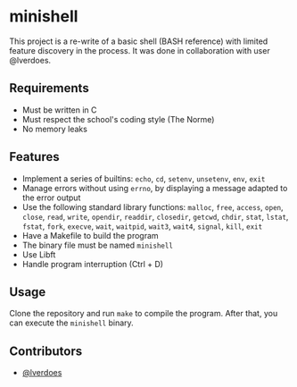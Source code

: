 # minishell

This project is a re-write of a basic shell (BASH reference) with limited feature discovery in the process. It was done in collaboration with user @lverdoes.

## Requirements
- Must be written in C
- Must respect the school's coding style (The Norme)
- No memory leaks

## Features
- Implement a series of builtins: `echo`, `cd`, `setenv`, `unsetenv`, `env`, `exit`
- Manage errors without using `errno`, by displaying a message adapted to the error output
- Use the following standard library functions: `malloc`, `free`, `access`, `open`, `close`, `read`, `write`, `opendir`, `readdir`, `closedir`, `getcwd`, `chdir`, `stat`, `lstat`, `fstat`, `fork`, `execve`, `wait`, `waitpid`, `wait3`, `wait4`, `signal`, `kill`, `exit`
- Have a Makefile to build the program
- The binary file must be named `minishell`
- Use Libft
- Handle program interruption (Ctrl + D)

## Usage
Clone the repository and run `make` to compile the program. After that, you can execute the `minishell` binary.

## Contributors
- [@lverdoes](https://github.com/lverdoes)
